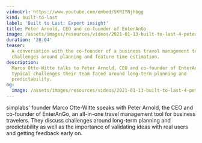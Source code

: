 ```yaml
---
videoUrl: https://www.youtube.com/embed/SKRIYNjhbgg
kind: built-to-last
label: 'Built to Last: Expert insight'
title: Peter Arnold, CEO and co-founder of EnterAnGo
image: /assets/images/resources/videos/2021-01-13-built-to-last-4-peter-arnold/peter.jpg
duration: '28:04'
teaser:
  A conversation with the co-founder of a business travel management tool on the
  challenges around planning and feature time estimation.
description:
  Marco Otte-Witte talks to Peter Arnold, CEO and co-founder of EnterAnGo, about
  typical challenges their team faced around long-term planning and
  predictability.
og:
  image: /assets/images/resources/videos/2021-01-13-built-to-last-4-peter-arnold/og-image.png
---
```


simplabs' founder Marco Otte-Witte speaks with Peter Arnold, the CEO and
co-founder of EnterAnGo, an all-in-one travel management tool for business
travelers. They discuss challenges around long-term planning and predictability
as well as the importance of validating ideas with real users and getting
feedback early on.
